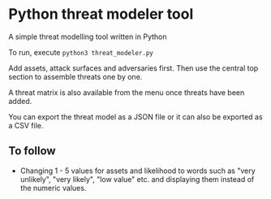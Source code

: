 # Python threat modeler tool
A simple threat modelling tool written in Python

To run, execute `python3 threat_modeler.py`

Add assets, attack surfaces and adversaries first.  Then use the central top section to assemble threats one by one.

A threat matrix is also available from the menu once threats have been added.

You can export the threat model as a JSON file or it can also be exported as a CSV file.

## To follow
- Changing 1 - 5 values for assets and likelihood to words such as "very unlikely", "very likely", "low value" etc. and displaying them instead of the numeric values.
